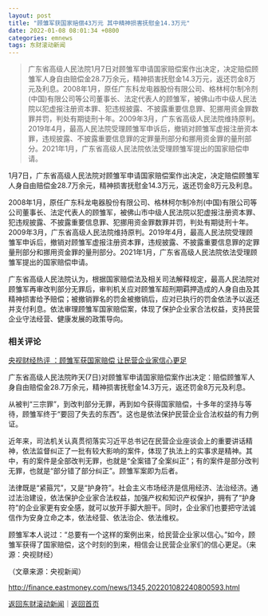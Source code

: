 ```yaml
---
layout: post
title: "顾雏军获国家赔偿43万元 其中精神损害抚慰金14.3万元"
date: 2022-01-08 08:01:34 +0800
categories: emnews
tags: 东财滚动新闻
---
```

> 广东省高级人民法院1月7日对顾雏军申请国家赔偿案作出决定，决定赔偿顾雏军人身自由赔偿金28.7万余元，精神损害抚慰金14.3万元，返还罚金8万元及利息。2008年1月，原任广东科龙电器股份有限公司、格林柯尔制冷剂(中国)有限公司等公司董事长、法定代表人的顾雏军，被佛山市中级人民法院以犯虚报注册资本罪、犯违规披露、不披露重要信息罪、犯挪用资金罪数罪并罚，判处有期徒刑十年。2009年3月，广东省高级人民法院维持原判。2019年4月，最高人民法院受理顾雏军申诉后，撤销对顾雏军虚报注册资本罪，违规披露、不披露重要信息罪的定罪量刑部分和挪用资金罪的量刑部分。2021年1月，广东省高级人民法院依法受理顾雏军提出的国家赔偿申请。

<p>1月7日，广东省高级人民法院对顾雏军申请国家赔偿案作出决定，决定赔偿顾雏军人身自由赔偿金28.7万余元，精神损害抚慰金14.3万元，返还罚金8万元及利息。</p><p>2008年1月，原任广东科龙电器股份有限公司、格林柯尔制冷剂(中国)有限公司等公司董事长、法定代表人的顾雏军，被佛山市中级人民法院以犯虚报注册资本罪、犯违规披露、不披露重要信息罪、犯挪用资金罪数罪并罚，判处有期徒刑十年。2009年3月，广东省高级人民法院维持原判。2019年4月，最高人民法院受理顾雏军申诉后，撤销对顾雏军虚报注册资本罪，违规披露、不披露重要信息罪的定罪量刑部分和挪用资金罪的量刑部分。2021年1月，广东省高级人民法院依法受理顾雏军提出的国家赔偿申请。</p><p>广东省高级人民法院认为，根据国家赔偿法及相关司法解释规定，最高人民法院对顾雏军再审改判部分无罪后，审判机关应对顾雏军超刑期羁押造成的人身自由及其精神损害给予赔偿；被撤销罪名的罚金被撤销后，应对已执行的罚金依法予以返还并支付利息。依法审理顾雏军国家赔偿案，体现了保护企业家合法权益，支持民营企业守法经营、健康发展的政策导向。</p><h3 class="emh3">相关评论</h3><p><a href="https://finance.eastmoney.com/a/202201082240863016.html">央视财经热评 ：顾雏军获国家赔偿 让民营企业家信心更足</a></p><p>广东省高级人民法院昨天(7日)对顾雏军申请国家赔偿案作出决定：赔偿顾雏军人身自由赔偿金28.7万余元，精神损害抚慰金14.3万元，返还罚金8万元及利息。</p><p>从被判“三宗罪”，到改判部分无罪，再到如今获得国家赔偿，十多年的坚持与等待，顾雏军终于“要回了失去的东西”。这也是依法保护民营企业合法权益的有力例证。</p><p>近年来，司法机关认真贯彻落实习近平总书记在民营企业座谈会上的重要讲话精神，依法监督纠正了一批有较大影响的案件，体现了执法上的实事求是精神。其中，有的案件是全部改判无罪，也就是“全案错了全案纠正”；有的案件是部分改判无罪，也就是“部分错了部分纠正”。顾雏军案即为后者。</p><p>法律既是“紧箍咒”，又是“护身符”。社会主义市场经济是信用经济、法治经济。通过法治建设，依法保护企业家合法权益，加强产权和知识产权保护，拥有了“护身符”的企业家更有安全感，就可以放开手脚大胆干。同时，企业家们也要把守法诚信作为安身立命之本，依法经营、依法治企、依法维权。</p><p>顾雏军本人说过：“总要有一个这样的案例出来，给民营企业家以信心。”如今，顾雏军获得了国家赔偿，这个时刻的到来，相信会让民营企业家们的信心更足。（来源：央视财经）</p><p class="em_media">（文章来源：央视新闻）</p>

<http://finance.eastmoney.com/news/1345,202201082240800593.html>

[返回东财滚动新闻](//finews.withounder.com/emnews/)｜[返回首页](//finews.withounder.com/)